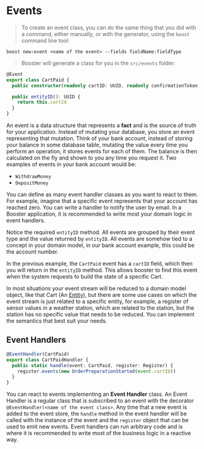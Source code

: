# Events

> To create an event class, you can do the same thing that you did with a command, either manually, or with the generator, using the `boost` command line tool:

  ```shell
  boost new:event <name of the event> --fields fieldName:fieldType
  ```
  
  > Booster will generate a class for you in the `src/events` folder:
  
  ```typescript
  @Event
  export class CartPaid {
    public constructor(readonly cartID: UUID, readonly confirmationToken: string) {}
  
    public entityID(): UUID {
      return this.cartId
    }
  }
  ```

An event is a data structure that represents a **fact** and is the source of truth for your application. Instead of mutating your database, you store an event representing that mutation. Think of your bank account, instead of storing your balance in some database table, mutating the value every time you perform an operation, it stores events for each of them. The balance is then calculated on the fly and shown to you any time you request it. Two examples of events in your bank account would be:

- `WithdrawMoney`
- `DepositMoney`

You can define as many event handler classes as you want to react to them. For example, imagine that a specific event represents that your account has reached zero. You can write a handler to notify the user by email. In a Booster application, it is recommended to write most your domain logic in event handlers.

Notice the required `entityID` method. All events are grouped by their event type and the value returned by `entityID`. All events are somehow tied to a concept in your domain model, in our bank account example, this could be the account number.

In the previous example, the `CartPaid` event has a `cartID` field, which then you will return in the `entityID` method. This allows booster to find this event when the system requests to build the state of a specific Cart.

In most situations your event stream will be reduced to a domain model object, like that Cart (An [Entity](#entities)), but there are some use cases on which the event stream is just related to a specific entity, for example, a register of sensor values in a weather station, which are related to the station, but the station has no specific value that needs to be reduced. You can implement the semantics that best suit your needs.

## Event Handlers

```typescript
@EventHandler(CartPaid)
export class CartPaidHandler {
  public static handle(event: CartPaid, register: Register) {
    register.events(new OrderPreparationStarted(event.cartID))
  }
}
```

You can react to events implementing an **Event Handler** class. An Event Handler is a regular class that is subscribed to an event with the decorator `@EventHandler(<name of the event class>`. Any time that a new event is added to the event store, the `handle` method in the event handler will be called with the instance of the event and the `register` object that can be used to emit new events. Event handlers can run arbitrary code and is where it is recommended to write most of the business logic in a reactive way.